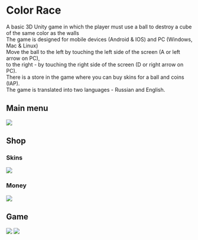 # Color Race
A basic 3D Unity game in which the player must use a ball to destroy a cube of the same color as the walls\
The game is designed for mobile devices (Android & IOS) and PC (Windows, Mac & Linux)\
Move the ball to the left by touching the left side of the screen (A or left arrow on PC), \
to the right - by touching the right side of the screen (D or right arrow on PC).\
There is a store in the game where you can buy skins for a ball and coins (IAP).\
The game is translated into two languages - Russian and English.
## Main menu
<img src = "https://i.ibb.co/VtxQnfD/photo-2022-05-31-17-08-20.jpg">

## Shop

### Skins
<img src = "https://i.ibb.co/5FC2Y14/photo-2022-05-31-17-10-30.jpg">

### Money
<img src = "https://i.ibb.co/YkQVvLj/photo-2022-05-31-17-12-18.jpg">

## Game
<img src = "https://i.ibb.co/bLyqBCj/photo-2022-05-31-17-14-30.jpg">
<img src = "https://i.ibb.co/thp9V7X/photo-2022-05-31-17-17-30.jpg">

